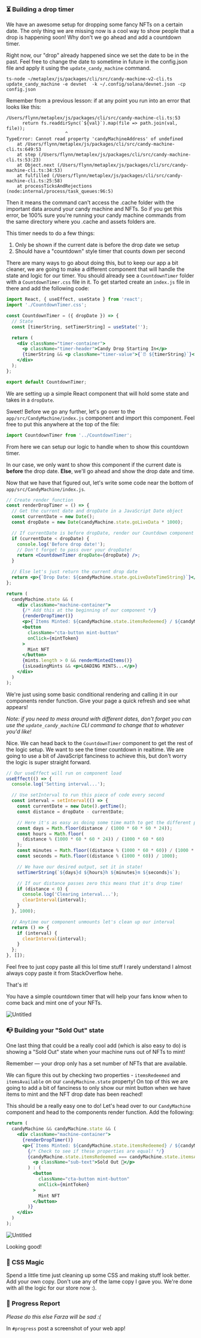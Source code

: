 ### ⏳ Building a drop timer

We have an awesome setup for dropping some fancy NFTs on a certain date. The only thing we are missing now is a cool way to show people that a drop is happening soon! Why don't we go ahead and add a countdown timer.

Right now, our "drop" already happened since we set the date to be in the past. Feel free to change the date to sometime in future in the config.json file and apply it using the `update_candy_machine` command. 

```plaintext
ts-node ~/metaplex/js/packages/cli/src/candy-machine-v2-cli.ts update_candy_machine -e devnet  -k ~/.config/solana/devnet.json -cp config.json
```

Remember from a previous lesson: if at any point you run into an error that looks like this:
```plaintext
/Users/flynn/metaplex/js/packages/cli/src/candy-machine-cli.ts:53
      return fs.readdirSync(`${val}`).map(file => path.join(val, file));
                      ^
TypeError: Cannot read property 'candyMachineAddress' of undefined
    at /Users/flynn/metaplex/js/packages/cli/src/candy-machine-cli.ts:649:53
    at step (/Users/flynn/metaplex/js/packages/cli/src/candy-machine-cli.ts:53:23)
    at Object.next (/Users/flynn/metaplex/js/packages/cli/src/candy-machine-cli.ts:34:53)
    at fulfilled (/Users/flynn/metaplex/js/packages/cli/src/candy-machine-cli.ts:25:58)
    at processTicksAndRejections (node:internal/process/task_queues:96:5)
```

Then it means the command can't access the .cache folder with the important data around your candy machine and NFTs. So if you get this error, be 100% sure you're running your candy machine commands from the same directory where you .cache and assets folders are.

This timer needs to do a few things:

1. Only be shown if the current date is before the drop date we setup
2. Should have a "countdown" style timer that counts down per second

There are many ways to go about doing this, but to keep our app a bit cleaner, we are going to make a different component that will handle the state and logic for our timer. You should already see a `CountdownTimer` folder with a `CountdownTimer.css` file in it. To get started create an `index.js` file in there and add the following code:

```jsx
import React, { useEffect, useState } from 'react';
import './CountdownTimer.css';

const CountdownTimer = ({ dropDate }) => {
  // State
  const [timerString, setTimerString] = useState('');

  return (
    <div className="timer-container">
      <p className="timer-header">Candy Drop Starting In</p>
      {timerString && <p className="timer-value">{`⏰ ${timerString}`}</p>}
    </div>
  );
};

export default CountdownTimer;
```

We are setting up a simple React component that will hold some state and takes in a `dropDate`.

Sweet! Before we go any further, let's go over to the `app/src/CandyMachine/index.js` component and import this component. Feel free to put this anywhere at the top of the file:

```jsx
import CountdownTimer from '../CountdownTimer';
```

From here we can setup our logic to handle when to show this countdown timer.

In our case, we only want to show this component if the current date is **before** the drop date. **Else**, we'll go ahead and show the drop date and time.

Now that we have that figured out, let's write some code near the bottom of `app/src/CandyMachine/index.js`.

```jsx
// Create render function
const renderDropTimer = () => {
  // Get the current date and dropDate in a JavaScript Date object
  const currentDate = new Date();
  const dropDate = new Date(candyMachine.state.goLiveData * 1000);

  // If currentDate is before dropDate, render our Countdown component
  if (currentDate < dropDate) {
    console.log('Before drop date!');
    // Don't forget to pass over your dropDate!
    return <CountdownTimer dropDate={dropDate} />;
  }

  // Else let's just return the current drop date
  return <p>{`Drop Date: ${candyMachine.state.goLiveDateTimeString}`}</p>;
};

return (
  candyMachine.state && (
    <div className="machine-container">
      {/* Add this at the beginning of our component */}
      {renderDropTimer()}
      <p>{`Items Minted: ${candyMachine.state.itemsRedeemed} / ${candyMachine.state.itemsAvailable}`}</p>
      <button
        className="cta-button mint-button"
        onClick={mintToken}
      >
        Mint NFT
      </button>
      {mints.length > 0 && renderMintedItems()}
      {isLoadingMints && <p>LOADING MINTS...</p>}
    </div>
  )
);
```

We're just using some basic conditional rendering and calling it in our components render function. Give your page a quick refresh and see what appears!

*Note: if you need to mess around with different dates, don't forget you can use the `update_candy_machine` CLI command to change that to whatever you'd like!*

Nice. We can head back to the `CountdownTimer` component to get the rest of the logic setup. We want to see the timer countdown in realtime. We are going to use a bit of JavaScript fanciness to achieve this, but don't worry the logic is super straight forward.

```jsx
// Our useEffect will run on component load
useEffect(() => {
  console.log('Setting interval...');

  // Use setInterval to run this piece of code every second
  const interval = setInterval(() => {
    const currentDate = new Date().getTime();
    const distance = dropDate - currentDate;

    // Here it's as easy as doing some time math to get the different properties
    const days = Math.floor(distance / (1000 * 60 * 60 * 24));
    const hours = Math.floor(
      (distance % (1000 * 60 * 60 * 24)) / (1000 * 60 * 60)
    );
    const minutes = Math.floor((distance % (1000 * 60 * 60)) / (1000 * 60));
    const seconds = Math.floor((distance % (1000 * 60)) / 1000);

    // We have our desired output, set it in state!
    setTimerString(`${days}d ${hours}h ${minutes}m ${seconds}s`);

    // If our distance passes zero this means that it's drop time!
    if (distance < 0) {
      console.log('Clearing interval...');
      clearInterval(interval);
    }
  }, 1000);

  // Anytime our component unmounts let's clean up our interval
  return () => {
    if (interval) {
      clearInterval(interval);
    }
  };
}, []);
```

Feel free to just copy paste all this lol time stuff I rarely understand I almost always copy paste it from StackOverflow hehe.

That's it!

You have a simple countdown timer that will help your fans know when to come back and mint one of your NFTs.

![Untitled](https://i.imgur.com/OINimrr.png)

### 📭 Building your "Sold Out" state

One last thing that could be a really cool add (which is also easy to do) is showing a "Sold Out" state when your machine runs out of NFTs to mint!

Remember — your drop only has a set number of NFTs that are available.

We can figure this out by checking two properties - `itemsRedeemed` and `itemsAvailable` on our `candyMachine.state` property! On top of this we are going to add a bit of fanciness to only show our mint button when we have items to mint and the NFT drop date has been reached!

This should be a really easy one to do! Let's head over to our `CandyMachine` component and head to the components render function. Add the following:

```jsx
return (
  candyMachine && candyMachine.state && (
    <div className="machine-container">
      {renderDropTimer()}
      <p>{`Items Minted: ${candyMachine.state.itemsRedeemed} / ${candyMachine.state.itemsAvailable}`}</p>
        {/* Check to see if these properties are equal! */}
        {candyMachine.state.itemsRedeemed === candyMachine.state.itemsAvailable ? (
          <p className="sub-text">Sold Out 🙊</p>
        ) : (
          <button
            className="cta-button mint-button"
            onClick={mintToken}
          >
            Mint NFT
          </button>
        )}
    </div>
  )
);
```

![Untitled](https://i.imgur.com/fYEzoeg.png)

Looking good!

### 🎨 CSS Magic

Spend a little time just cleaning up some CSS and making stuff look better. Add your own copy. Don't use any of the lame copy I gave you. We're done with all the logic for our store now :).

### 🚨 Progress Report

*Please do this else Farza will be sad :(*

In `#progress` post a screenshot of your web app!
